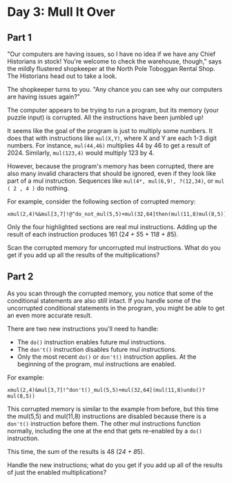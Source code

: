 # Day 3: Mull It Over

## Part 1

"Our computers are having issues, so I have no idea if we have any Chief Historians in stock! 
You're welcome to check the warehouse, though," says the mildly flustered shopkeeper 
at the North Pole Toboggan Rental Shop. 
The Historians head out to take a look.

The shopkeeper turns to you. 
"Any chance you can see why our computers are having issues again?"

The computer appears to be trying to run a program, but its memory (your puzzle input) is corrupted. 
All the instructions have been jumbled up!

It seems like the goal of the program is just to multiply some numbers. 
It does that with instructions like `mul(X,Y)`, where X and Y are each 1-3 digit numbers. 
For instance, `mul(44,46)` multiplies 44 by 46 to get a result of 2024. 
Similarly, `mul(123,4)` would multiply 123 by 4.

However, because the program's memory has been corrupted, there are also many invalid characters that should be ignored, 
even if they look like part of a mul instruction.
Sequences like `mul(4*, mul(6,9!, ?(12,34)`, or `mul ( 2 , 4 )` do nothing.

For example, consider the following section of corrupted memory:

```
xmul(2,4)%&mul[3,7]!@^do_not_mul(5,5)+mul(32,64]then(mul(11,8)mul(8,5))
```

Only the four highlighted sections are real mul instructions. 
Adding up the result of each instruction produces 161 (2*4 + 5*5 + 11*8 + 8*5).

Scan the corrupted memory for uncorrupted mul instructions. 
What do you get if you add up all the results of the multiplications?

## Part 2

As you scan through the corrupted memory, you notice that some of the conditional statements are also still intact. 
If you handle some of the uncorrupted conditional statements in the program, 
you might be able to get an even more accurate result.

There are two new instructions you'll need to handle:

* The `do()` instruction enables future mul instructions.
* The `don't()` instruction disables future mul instructions.
* Only the most recent `do()` or `don't()` instruction applies. At the beginning of the program, mul instructions are enabled.

For example:

```
xmul(2,4)&mul[3,7]!^don't()_mul(5,5)+mul(32,64](mul(11,8)undo()?mul(8,5))
```

This corrupted memory is similar to the example from before, but this time the mul(5,5) and mul(11,8) instructions are 
disabled because there is a `don't()` instruction before them. 
The other mul instructions function normally, including the one at the end that gets re-enabled by a `do()` instruction.

This time, the sum of the results is 48 (2*4 + 8*5).

Handle the new instructions; what do you get if you add up all of the results of just the enabled multiplications?
